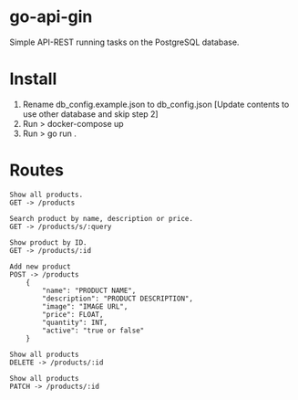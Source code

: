 # go-api-gin

Simple API-REST running tasks on the PostgreSQL database.

# Install

1. Rename db_config.example.json to db_config.json
[Update contents to use other database and skip step 2]
2. Run > docker-compose up
3. Run > go run .

# Routes

    Show all products.
    GET -> /products
    
    Search product by name, description or price.
	GET -> /products/s/:query
    
    Show product by ID.
	GET -> /products/:id
    
    Add new product
	POST -> /products
        {
            "name": "PRODUCT NAME",
            "description": "PRODUCT DESCRIPTION",
            "image": "IMAGE URL",
            "price": FLOAT,
            "quantity": INT,
            "active": "true or false"
        }
    
    Show all products
	DELETE -> /products/:id
    
    Show all products
	PATCH -> /products/:id

